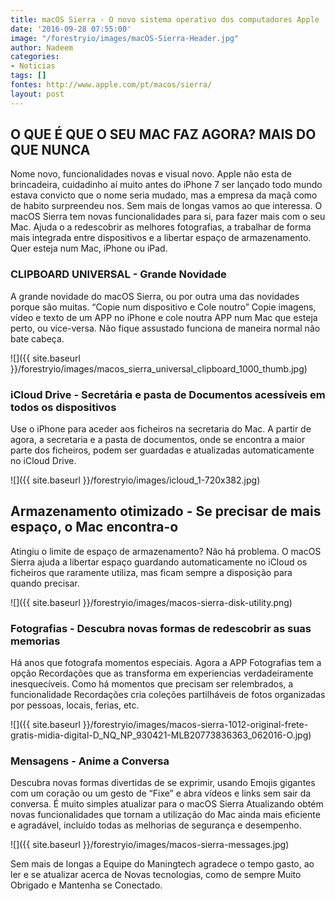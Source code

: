 ```yaml
---
title: macOS Sierra - O novo sistema operativo dos computadores Apple
date: '2016-09-28 07:55:00'
image: "/forestryio/images/macOS-Sierra-Header.jpg"
author: Nadeem
categories:
- Noticias
tags: []
fontes: http://www.apple.com/pt/macos/sierra/
layout: post
---
```

## O QUE É QUE O SEU MAC FAZ AGORA? MAIS DO QUE NUNCA
Nome novo, funcionalidades novas e visual novo. Apple não esta de brincadeira, cuidadinho aí muito antes do iPhone 7 ser lançado todo mundo estava convicto que o nome seria mudado, mas a empresa da maçã como de habito surpreendeu nos. Sem mais de longas vamos ao que interessa.
O macOS Sierra tem novas funcionalidades para si, para fazer mais com o seu Mac. Ajuda o a redescobrir as melhores fotografias, a trabalhar de forma mais integrada entre dispositivos e a libertar espaço de armazenamento. Quer esteja num Mac, iPhone ou iPad.

### CLIPBOARD UNIVERSAL - Grande Novidade 
A grande novidade do macOS Sierra, ou por outra uma das novidades porque são muitas.
“Copie num dispositivo e Cole noutro”
Copie imagens, vídeo e texto de um APP no iPhone e cole noutra APP num Mac que esteja perto, ou vice-versa. Não fique assustado funciona de maneira normal não bate cabeça.

![]({{ site.baseurl }}/forestryio/images/macos_sierra_universal_clipboard_1000_thumb.jpg)

### iCloud Drive - Secretária e pasta de Documentos acessíveis em todos os dispositivos
Use o iPhone para aceder aos ficheiros na secretaria do Mac. A partir de agora, a secretaria e a pasta de documentos, onde se encontra a maior parte dos ficheiros, podem ser guardadas e atualizadas automaticamente no iCloud Drive.

![]({{ site.baseurl }}/forestryio/images/icloud_1-720x382.jpg)

## Armazenamento otimizado - Se precisar de mais espaço, o Mac encontra-o
Atingiu o limite de espaço de armazenamento? Não há problema. O macOS Sierra ajuda a libertar espaço guardando automaticamente no iCloud os ficheiros que raramente utiliza, mas ficam sempre a disposição para quando precisar.

![]({{ site.baseurl }}/forestryio/images/macos-sierra-disk-utility.png)

### Fotografias - Descubra novas formas de redescobrir as suas memorias
Há anos que fotografa momentos especiais. Agora a APP Fotografias tem a opção Recordações que as transforma em experiencias verdadeiramente inesquecíveis.
Como há momentos que precisam ser relembrados, a funcionalidade Recordações cria coleções partilháveis de fotos organizadas por pessoas, locais, ferias, etc.

![]({{ site.baseurl }}/forestryio/images/macos-sierra-1012-original-frete-gratis-midia-digital-D_NQ_NP_930421-MLB20773836363_062016-O.jpg)

### Mensagens - Anime a Conversa
 Descubra novas formas divertidas de se exprimir, usando Emojis gigantes com um coração ou um gesto de “Fixe” e abra vídeos e links sem sair da conversa.
É muito simples atualizar para o macOS Sierra 
Atualizando obtém novas funcionalidades que tornam a utilização do Mac ainda mais eficiente e agradável, incluído todas as melhorias de segurança e desempenho.

![]({{ site.baseurl }}/forestryio/images/macos-sierra-messages.jpg)

Sem mais de longas a Equipe do Maningtech agradece o tempo gasto, ao ler e se atualizar acerca de Novas tecnologias, como de sempre Muito Obrigado e Mantenha se Conectado.


